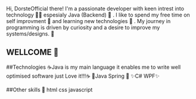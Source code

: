 Hi, DorsteOfficial there! I'm a passionate developer with keen intrest into technology 🧑‍💻  espesialy Java (Backend) 🥤 . I like to spend my free time on self improvment 💪  and learning new technologies 🔧 . My journey in programming is driven by curiosity and a desire to improve my systems/designs. 🧠 

## WELLCOME 👋

##Technologies
☕Java is my main language it enables me to write well optimised software just Love it!!!☕
🌱Java Spring 🌱
✨C# WPF✨ 


##Other skills 👋
html
css
javascript




<!--
**DrosteOfficial/DrosteOfficial** is a ✨ _special_ ✨ repository because its `README.md` (this file) appears on your GitHub profile.

Here are some ideas to get you started:

- 🔭 I’m currently working on ...
- 🌱 I’m currently learning ...
- 👯 I’m looking to collaborate on ...
- 🤔 I’m looking for help with ...
- 💬 Ask me about ...
- 📫 How to reach me: ...
- 😄 Pronouns: ...
- ⚡ Fun fact: ...
-->
